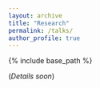 ```yaml
---
layout: archive
title: "Research"
permalink: /talks/
author_profile: true
---
```


{% include base_path %}


(_Details soon_)

